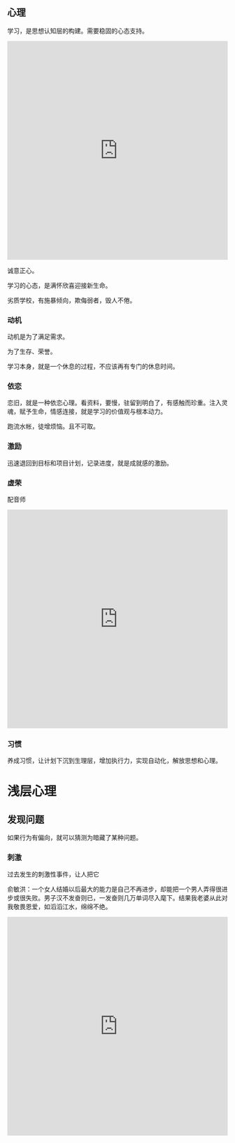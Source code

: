 ## 心理

学习，是思想认知层的构建。需要稳固的心态支持。

<iframe src="https://player.bilibili.com/player.html?bvid=BV1E7411w7ZA&page=1&as_wide=1&high_quality=1&danmaku=0"allowfullscreen="allowfullscreen" width="100%" height="500" scrolling="no" frameborder="0" sandbox="allow-top-navigation allow-same-origin allow-forms allow-scripts"></iframe>

诚意正心。

学习的心态，是满怀欣喜迎接新生命。

劣质学校，有施暴倾向，欺侮弱者，毁人不倦。

### 动机

动机是为了满足需求。

为了生存、荣誉。

学习本身，就是一个休息的过程，不应该再有专门的休息时间。

### 依恋

恋旧，就是一种依恋心理。看资料，要慢，驻留到明白了，有感触而珍重。注入灵魂，赋予生命，情感连接，就是学习的价值观与根本动力。

跑流水帐，徒增烦恼。且不可取。

### 激励

迅速退回到目标和项目计划，记录进度，就是成就感的激励。

### 虚荣

配音师

<iframe src="https://player.bilibili.com/player.html?bvid=BV15J411T7Tj&page=1&as_wide=1&high_quality=1&danmaku=0"allowfullscreen="allowfullscreen" width="100%" height="500" scrolling="no" frameborder="0" sandbox="allow-top-navigation allow-same-origin allow-forms allow-scripts"></iframe>

### 习惯

养成习惯，让计划下沉到生理层，增加执行力，实现自动化，解放思想和心理。

# 浅层心理

## 发现问题

如果行为有偏向，就可以猜测为暗藏了某种问题。

### 刺激

过去发生的刺激性事件，让人把它

俞敏洪：一个女人结婚以后最大的能力是自己不再进步，却能把一个男人弄得很进步或很失败。男子汉不发奋则已，一发奋则几万单词尽入麾下。结果我老婆从此对我敬畏恩爱，如滔滔江水，绵绵不绝。

<iframe src="https://player.bilibili.com/player.html?aid=99269782&page=1&as_wide=1&high_quality=1&danmaku=0"
			 allowfullscreen="allowfullscreen" width="100%" height="500" scrolling="no" frameborder="0" sandbox="allow-top-navigation allow-same-origin allow-forms allow-scripts"></iframe>